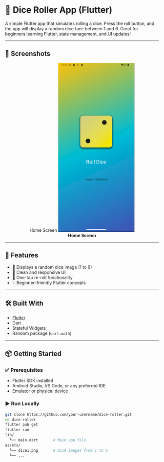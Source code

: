 # 🎲 Dice Roller App (Flutter)

A simple Flutter app that simulates rolling a dice. Press the roll button, and the app will display a random dice face between 1 and 6. Great for beginners learning Flutter, state management, and UI updates!

---

## 📱 Screenshots

<p align="center">
  Home Screen
  <img src="assets/images/ss.png" width="250">
<br>
    <b>Home Screen</b>
</p>


---

## 🚀 Features

- 🎲 Displays a random dice image (1 to 6)
- 📱 Clean and responsive UI
- 🔁 One-tap re-roll functionality
- 💡 Beginner-friendly Flutter concepts

---

## 🛠️ Built With

- [Flutter](https://flutter.dev/)
- Dart
- Stateful Widgets
- Random package (`dart:math`)

---

## 📦 Getting Started

### ✅ Prerequisites
- Flutter SDK installed
- Android Studio, VS Code, or any preferred IDE
- Emulator or physical device

### ▶️ Run Locally


```bash
git clone https://github.com/your-username/dice-roller.git
cd dice-roller
flutter pub get
flutter run
lib/
  └── main.dart       # Main app file
assets/
  └── dice1.png       # Dice images from 1 to 6
  └── ...
